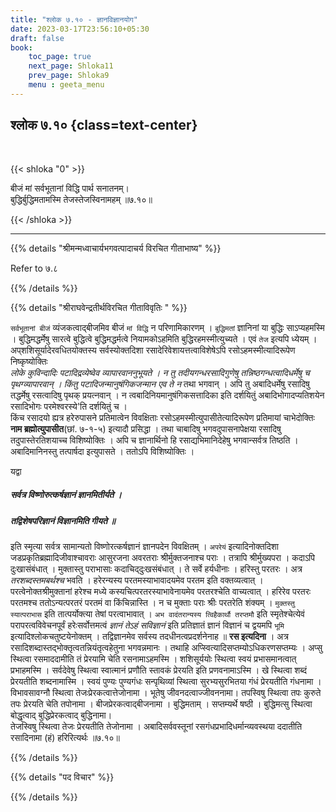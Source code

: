 ```yaml
---
title: "श्लोक ७.१० - ज्ञानविज्ञानयोग"
date: 2023-03-17T23:56:10+05:30
draft: false
book:
    toc_page: true
    next_page: Shloka11
    prev_page: Shloka9
    menu : geeta_menu
---
```




## श्लोक ७.१० {class=text-center}

<br/>

{{< shloka  "0"  >}}

बीजं मां सर्वभूतानां विद्धि पार्थ सनातनम्।  
बुद्धिर्बुद्धिमतामस्मि तेजस्तेजस्विनामहम् ॥७.१०॥

{{< /shloka >}}

---

{{% details "श्रीमन्मध्वाचार्यभगवत्पादाचर्य विरचित  गीताभाष्य" %}}

Refer to ७.८

{{% /details %}}


{{% details "श्रीराघवेन्द्रतीर्थविरचित गीताविवृतिः " %}}

`सर्वभूतानां बीजं` व्यंजकत्वाद्बीजमिव बीजं `मां विद्धि` न
परिणामिकारणम्‌ । `बुद्धिमतां` ज्ञानिनां या बुद्धिः 
साऽप्यहमस्मि । 
बुद्धिमद्धर्मेषु सारत्वे बुद्धित्वे बुद्धिमद्धर्मत्वे 
नियामकोऽहमिति बुद्धिरहमस्मीत्युच्यते । 
एवं `तेज` इत्यपि ध्येयम्‌ । अप्‌शशिसूर्यादेरवधितयोक्तस्य 
सर्वस्योक्तदिशा रसादेरिवेशायत्तत्वाविशेषेऽपि 
रसोऽहमस्मीत्यादिरूपेण निष्कृष्योक्तिः   
*लोके कुविन्दादिः पटादिद्रव्येष्वेव व्यापारवाननुभूयते ।* 
*न तु तदीयगन्धरसादिगुणेषु तन्निष्ठगन्धत्वादिधर्मेषु च* 
*पृथग्व्यापारवान्‌ ।  किंतु पटादिजन्मानुषंगिकजन्मान एव ते* 
*न* तथा भगवान्‌ । अपि तु अबादिधर्मेषु रसादिषु तद्धर्मेषु 
रसत्वादिषु पृथक्‌ प्रयत्नवान्‌ । 
न त्वबादिनियमानुषंगिकसत्तादिका इति दर्शयितुं 
अबादिभोगादप्यतिशयेन रसादिभोगः परमेश्वरस्ये'ति दर्शयितुं च ।  
किंच रसादयो ह्यत्र हरेरुपासने प्रतिमात्वेन विवक्षिताः 
रसोऽहमस्मीत्युपासीतेत्यादिरूपेण प्रतिमायां चाभेदोक्तिः 
**नाम ब्रह्मोत्युपासीत**(छां. ७-१-५) इत्यादौ प्रसिद्धा । 
तथा चाबादिषु भगवदुपासनापेक्षया
रसादिषु तदुपास्तेरतिशयाच्च विशिष्योक्तिः । अपि च ज्ञानार्थिनो हि
रसाद्यभिमानिदेहेषु भगवान्सर्वत्र तिष्ठति । 
अबादिमानिनस्तु तत्पार्षदा इत्युपासते । ततोऽपि विशिष्योक्तिः ।   

यद्वा   
##### सर्वत्र विष्णोरुत्कर्षज्ञानं ज्ञानमितीर्यते ।  
##### तद्विशेषपरिज्ञानं विज्ञानमिति गीयते ॥   
इति स्मृत्या सर्वत्र सामान्यतो विष्णोरत्कर्षज्ञानं ज्ञानपदेन 
विवक्षितम्‌ । `अपरेयं` इत्यादिनोक्तदिशा 
जडप्रकृतिब्रह्मादिजीवाश्चावराः आसुरजना अवरतराः
श्रीर्मुक्तजनाश्च पराः । तत्रापि श्रीर्मुख्यपरा । 
कदाऽपि दुःखासंबंधात्‌ । मुक्तास्तु पराभासाः 
कदाचिद्‌दुःखसंबंधात्‌ । ते सर्वे हर्यधीनाः । 
हरिस्तु परतरः । अत्र *तरशब्दस्तमबर्थश्च* भवति । 
हरेरन्यस्य परतमस्याभावादयमेव परतम इति वक्तव्यत्वात्‌ । 
परत्वेनोक्तश्रीमुक्तानां हरेश्च मध्ये कस्यचित्परतरस्याभावेनायमेव 
परतरश्चेति वाच्यत्वात्‌ । हरिरेव परतरः
परतमश्च ततोऽन्यत्परतरं परतमं वा किंचिन्नास्ति ‌। 
न च मुक्ताः पराः श्रीः परतरेति शंक्यम् । 
`मुक्तस्तु स्यात्पराभास` इति तात्पर्योक्त्या तेषां 
परत्वाभावात् । `अभ वादंतरान्यस्य त्विहैकार्थौ तरप्तमौ` 
इति स्मृतेश्चेत्येवं परापरत्वविवेचनपूर्वं हरेःसर्वोत्तमत्वं 
*ज्ञानं तेऽहं सविज्ञानं* इति प्रतिज्ञातं ज्ञानं विज्ञानं च
द्वयमपि `भूमि` इत्यादिश्लोकचतुष्टयेनोक्तम् । तद्विज्ञानमेव 
सर्वस्य तदधीनत्वप्रदर्शनेनाह ॥ **रस इत्यदिना** । अत्र 
रसादिशब्दास्तद्भोक्तृत्वतन्नियंतृत्वहेतुना भगवन्नमानः । तथाहि
अप्स्वित्यादिसप्तम्योऽधिकरणसप्तम्यः । 
अप्सु स्थित्वा रसमाददामीति तं
प्रेरयामि चेति रसनामाऽहमस्मि । 
शशिसूर्ययोः स्थित्वा स्वयं प्रभासमानत्वात्‌
प्रभाहमस्मि । सर्वदेवेषु स्थित्वा स्वात्मानं प्रणौति 
स्तावकं प्रेरयति इति प्रणवनामाऽस्मि । 
खे स्थित्वा शब्दं प्रेरयतीति शब्दनामास्मि । स्वयं पुण्यः
पुण्यगंधः सन्पृथिव्यां स्थित्वा सुरभ्यसुरभितया गंधं प्रेरयतीति 
गंधनामा ।
विभावसावग्नौ स्थित्वा तेजःप्रेरकत्वात्तेजोनामा । भूतेषु
जीवनदत्वाज्जीवननामा। तपस्विषु स्थित्वा तपः कुरुते तपः 
प्रेरयति चेति तपोनामा । बीजप्रेरकत्वाद्बीजनामा । बुद्धिमताम्‌ ।
सप्तम्यर्थे षष्ठी । 
बुद्धिमत्सु स्थित्वा बोद्धृत्वाद् 
बुद्धिप्रेरकत्वाद् बुद्धिनामा।  
तेजस्विषु स्थित्वा तेजः प्रेरयतीति
तेजोनामा । अबादिसर्ववस्तूनां रसगंधप्रभादिधर्मान्व्यवस्थया 
ददातीति रसादिनामा (हं) हरिरित्यर्थः ॥७.१०॥

{{% /details %}}



{{% details "पद विचार" %}}


{{% /details %}}
